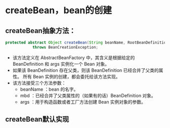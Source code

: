 # createBean，bean的创建

## createBean抽象方法：
```java
protected abstract Object createBean(String beanName, RootBeanDefinition mbd, @Nullable Object[] args)
			throws BeanCreationException;
```
- 该方法定义在 AbstractBeanFactory 中，其含义是根据给定的 BeanDefinition 和 args 实例化一个 Bean 对象。
- 如果该 BeanDefinition 存在父类，则该 BeanDefinition 已经合并了父类的属性。
所有 Bean 实例的创建，都会委托给该方法实现。
- 该方法接受三个方法参数：
    - beanName ：bean 的名字。
    - mbd ：已经合并了父类属性的（如果有的话）BeanDefinition 对象。
    - args ：用于构造函数或者工厂方法创建 Bean 实例对象的参数。

## createBean默认实现

```java

```